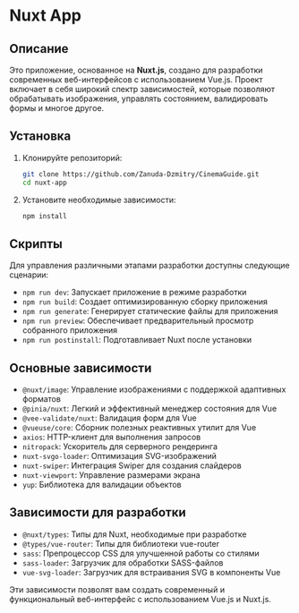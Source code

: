 # Nuxt App

## Описание

Это приложение, основанное на **Nuxt.js**, создано для разработки современных веб-интерфейсов с использованием Vue.js. Проект включает в себя широкий спектр зависимостей, которые позволяют обрабатывать изображения, управлять состоянием, валидировать формы и многое другое.

## Установка

1. Клонируйте репозиторий:

   ```bash
   git clone https://github.com/Zanuda-Dzmitry/CinemaGuide.git
   cd nuxt-app
   ```

2. Установите необходимые зависимости:
   ```bash
   npm install
   ```

## Скрипты

Для управления различными этапами разработки доступны следующие сценарии:

- `npm run dev`: Запускает приложение в режиме разработки
- `npm run build`: Создает оптимизированную сборку приложения
- `npm run generate`: Генерирует статические файлы для приложения
- `npm run preview`: Обеспечивает предварительный просмотр собранного приложения
- `npm run postinstall`: Подготавливает Nuxt после установки

## Основные зависимости

- `@nuxt/image`: Управление изображениями с поддержкой адаптивных форматов
- `@pinia/nuxt`: Легкий и эффективный менеджер состояния для Vue
- `@vee-validate/nuxt`: Валидация форм для Vue
- `@vueuse/core`: Сборник полезных реактивных утилит для Vue
- `axios`: HTTP-клиент для выполнения запросов
- `nitropack`: Ускоритель для серверного рендеринга
- `nuxt-svgo-loader`: Оптимизация SVG-изображений
- `nuxt-swiper`: Интеграция Swiper для создания слайдеров
- `nuxt-viewport`: Управление размерами экрана
- `yup`: Библиотека для валидации объектов

## Зависимости для разработки

- `@nuxt/types`: Типы для Nuxt, необходимые при разработке
- `@types/vue-router`: Типы для библиотеки vue-router
- `sass`: Препроцессор CSS для улучшенной работы со стилями
- `sass-loader`: Загрузчик для обработки SASS-файлов
- `vue-svg-loader`: Загрузчик для встраивания SVG в компоненты Vue

Эти зависимости позволят вам создать современный и функциональный веб-интерфейс с использованием Vue.js и Nuxt.js.

```

```
